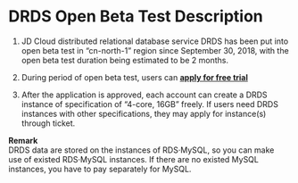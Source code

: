 # DRDS Open Beta Test Description
1. JD Cloud distributed relational database service DRDS has been put into open beta test in “cn-north-1” region since September 30, 2018, with the open beta test duration being estimated to be 2 months.
2. During period of open beta test, users can **[apply for free trial](http://answer.jd.com/jump/?shortCode=jVdLCmhKKbj\&surveyId=1602518)**

3. After the application is approved, each account can create a DRDS instance of specification of “4-core, 16GB” freely. If users need DRDS instances with other specifications, they may apply for instance(s) through ticket.

**Remark** <br>
DRDS data are stored on the instances of RDS·MySQL, so you can make use of existed RDS·MySQL instances. If there are no existed MySQL instances, you have to pay separately for MySQL.
